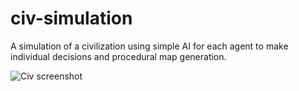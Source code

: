 # civ-simulation

A simulation of a civilization using simple AI for each agent to make individual decisions and procedural map generation.

![Civ screenshot](https://imgur.com/a/0i8mZEE.png)
